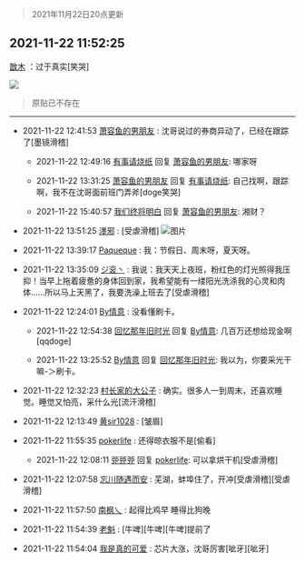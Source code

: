 > 2021年11月22日20点更新
<link rel="stylesheet" href="https://cdn.jsdelivr.net/gh/taotie6/sampleJSON@main/css/photo_show.css">
<meta name="referrer" content="no-referrer" />


 ## 2021-11-22 11:52:25 

 [㪚木](https://www.coolapk.com/feed/31636490?shareKey=OGM0YjY0NjFmMDAxNjE5YjE1M2Y~) ：过于真实[笑哭] 

<div class="album">
<img class="img-item" src="https://image.coolapk.com/feed/2021/1122/11/1081091_b937429d_3144_4717_551@844x930.png" />
</div>

> 原贴已不存在 

 ------- 

- 2021-11-22 12:41:53 [萧容鱼的男朋友](uid=2377889) : 沈哥说过的券商异动了，已经在跟踪了[墨镜滑稽] 

    - 2021-11-22 12:49:16 [有事请烧纸](uid=1802946) 回复 [萧容鱼的男朋友](uid=2377889): 哪家呀 

    - 2021-11-22 13:31:25 [萧容鱼的男朋友](uid=2377889) 回复 [有事请烧纸](uid=1802946): 自己找啊，跟踪啊，我不在沈哥面前班门弄斧[doge笑哭] 

    - 2021-11-22 15:40:57 [我们终将明白](uid=3083973) 回复 [萧容鱼的男朋友](uid=2377889): 湘财？ 

- 2021-11-22 13:51:25 [濹邪](uid=1210426) : [受虐滑稽] ![图片](https://image.coolapk.com/feed/2021/1122/13/1210426_72d8dc68_0283_6984_829@1080x1361.jpeg)

- 2021-11-22 13:39:17 [Paqueque](uid=685582) : 我：节假日、周末呀，夏天呀。 

- 2021-11-22 13:35:09 [ジ衮丶](uid=494451) : 我说：我天天上夜班，粉红色的灯光照得我压抑！当早上拖着疲惫的身体回到家，我希望能有一缕阳光洗涤我的心灵和肉体……所以马上天黑了，我要洗澡上班去了[受虐滑稽] 

- 2021-11-22 12:24:01 [By情意](uid=2227064) : 没看懂刷卡。 

    - 2021-11-22 12:54:38 [回忆那年旧时光](uid=875343) 回复 [By情意](uid=2227064): 几百万还想给现金啊[qqdoge] 

    - 2021-11-22 13:25:52 [By情意](uid=2227064) 回复 [回忆那年旧时光](uid=875343): 我以为，你要采光干嘛-＞刷卡。 

- 2021-11-22 12:32:23 [村长家的大公子](uid=685373) : 确实。很多人一到周末，还喜欢睡觉。睡觉又怕亮，采什么光[流汗滑稽] 

- 2021-11-22 12:13:49 [黄sir1028](uid=905870) : [皱眉] 

- 2021-11-22 11:55:35 [pokerlife](uid=575409) : 还得晾衣服不是[偷看] 

    - 2021-11-22 12:08:11 [戼戼戼](uid=4044548) 回复 [pokerlife](uid=575409): 可以拿烘干机[受虐滑稽] 

- 2021-11-22 12:07:58 [忘川随遇而安](uid=3469258) : 芜湖，蚌埠住了，开冲[受虐滑稽][受虐滑稽] 

- 2021-11-22 11:57:50 [南枫乀](uid=764080) : 起得比鸡早 睡得比狗晚 

- 2021-11-22 11:54:39 [老魁](uid=1703096) : [牛啤][牛啤][牛啤]提前了 

- 2021-11-22 11:54:04 [我是真的可爱](uid=731138) : 芯片大涨，沈哥厉害[呲牙][呲牙] 

